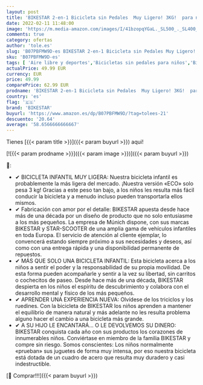 ```yaml
---
layout: post
title: 'BIKESTAR 2-en-1 Bicicleta sin Pedales  Muy Ligero! 3KG!  para niños y niñas 2-3 años | Bici con Ruedas de 10" Edición Eco | Rosa'
date: 2022-02-11 11:48:00
image: 'https://m.media-amazon.com/images/I/41bzopqYGaL._SL500_._SL400_.jpg'
comments: true
category: ofertas
author: 'tole.es'
slug: 'B07PBFMW9D-es BIKESTAR 2-en-1 Bicicleta sin Pedales Muy Ligero! 3KG!...'
sku: 'B07PBFMW9D-es'
tags: [ 'Aire libre y deportes','Bicicletas sin pedales para niños','Bicicletas, triciclos y correpasillos','Juguetes','Juguetes y juegos','bicicleta','bikestar', ]
actualPrice: 49.99 EUR
currency: EUR
price: 49.99
comparePrice: 62.99 EUR
prodname: 'BIKESTAR 2-en-1 Bicicleta sin Pedales  Muy Ligero! 3KG!  para niños y niñas 2-3 años | Bici con Ruedas de 10" Edición Eco | Rosa'
country: 'es'
flag: '🇪🇸'
brand: 'BIKESTAR'
buyurl: 'https://www.amazon.es/dp/B07PBFMW9D/?tag=tolees-21'
descuento: '20.64'
average: '58.6566666666667'
---
```


Tienes [{{< param title >}}]({{< param buyurl >}}) aqui!

[![{{< param prodname >}}]({{< param image >}})]({{< param buyurl >}})

🔎:

- ✔ BICICLETA INFANTIL MUY LIGERA: Nuestra bicicleta infantil es probablemente la más ligera del mercado. ¡Nuestra versión «ECO» solo pesa 3 kg! Gracias a este peso tan bajo, a los niños les resulta más fácil conducir la bicicleta y a menudo incluso pueden transportarla ellos mismos.
- ✔ Fabricación con amor por el detalle: BIKESTAR apuesta desde hace más de una década por un diseño de producto que no solo entusiasme a los más pequeños. La empresa de Múnich dispone, con sus marcas BIKESTAR y STAR-SCOOTER de una amplia gama de vehículos infantiles en toda Europa. El servicio de atención al cliente ejemplar, lo convencerá estando siempre próximo a sus necesidades y deseos, así como con una entrega rápida y una disponibilidad permanente de repuestos.
- ✔ MÁS QUE SOLO UNA BICICLETA INFANTIL: Esta bicicleta acerca a los niños a sentir el poder y la responsabilidad de su propia movilidad. De esta forma pueden acompañarle y sentir a la vez su libertad, sin carritos o cochecitos de paseo. Desde hace más de una década, BIKESTAR despierta en los niños el espíritu de descubrimiento y colabora con el desarrollo mental y físico de los más pequeños.
- ✔ APRENDER UNA EXPERIENCIA NUEVA: Olvídese de los triciclos y los ruedines. Con la bicicleta de BIKESTAR los niños aprenden a mantener el equilibrio de manera natural y más adelante no les resulta problema alguno hacer el cambio a una bicicleta más grande.
- ✔ A SU HIJO LE ENCANTARÁ... O LE DEVOLVEMOS SU DINERO: BIKESTAR conquista cada año con sus productos los corazones de innumerables niños. Conviértase en miembro de la familia BIKESTAR y compre sin riesgo. Somos conscientes: Los niños normalmente «prueban» sus juguetes de forma muy intensa, por eso nuestra bicicleta está dotada de un cuadro de acero que resulta muy duradero y casi indestructible.

[🛒 Comprar!!!]({{< param buyurl >}})
